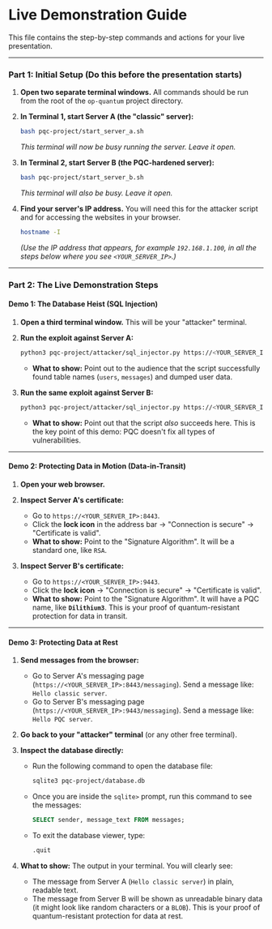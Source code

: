# Live Demonstration Guide

This file contains the step-by-step commands and actions for your live presentation.

---

### **Part 1: Initial Setup (Do this before the presentation starts)**

1.  **Open two separate terminal windows.** All commands should be run from the root of the `op-quantum` project directory.

2.  **In Terminal 1, start Server A (the "classic" server):**
    ```bash
    bash pqc-project/start_server_a.sh
    ```
    *This terminal will now be busy running the server. Leave it open.*

3.  **In Terminal 2, start Server B (the PQC-hardened server):**
    ```bash
    bash pqc-project/start_server_b.sh
    ```
    *This terminal will also be busy. Leave it open.*

4.  **Find your server's IP address.** You will need this for the attacker script and for accessing the websites in your browser.
    ```bash
    hostname -I
    ```
    *(Use the IP address that appears, for example `192.168.1.100`, in all the steps below where you see `<YOUR_SERVER_IP>`.)*

---

### **Part 2: The Live Demonstration Steps**

#### **Demo 1: The Database Heist (SQL Injection)**

1.  **Open a third terminal window.** This will be your "attacker" terminal.

2.  **Run the exploit against Server A:**
    ```bash
    python3 pqc-project/attacker/sql_injector.py https://<YOUR_SERVER_IP>:8443
    ```
    *   **What to show:** Point out to the audience that the script successfully found table names (`users`, `messages`) and dumped user data.

3.  **Run the same exploit against Server B:**
    ```bash
    python3 pqc-project/attacker/sql_injector.py https://<YOUR_SERVER_IP>:9443
    ```
    *   **What to show:** Point out that the script *also* succeeds here. This is the key point of this demo: PQC doesn't fix all types of vulnerabilities.

---

#### **Demo 2: Protecting Data in Motion (Data-in-Transit)**

1.  **Open your web browser.**

2.  **Inspect Server A's certificate:**
    *   Go to `https://<YOUR_SERVER_IP>:8443`.
    *   Click the **lock icon** in the address bar -> "Connection is secure" -> "Certificate is valid".
    *   **What to show:** Point to the "Signature Algorithm". It will be a standard one, like `RSA`.

3.  **Inspect Server B's certificate:**
    *   Go to `https://<YOUR_SERVER_IP>:9443`.
    *   Click the **lock icon** -> "Connection is secure" -> "Certificate is valid".
    *   **What to show:** Point to the "Signature Algorithm". It will have a PQC name, like **`Dilithium3`**. This is your proof of quantum-resistant protection for data in transit.

---

#### **Demo 3: Protecting Data at Rest**

1.  **Send messages from the browser:**
    *   Go to Server A's messaging page (`https://<YOUR_SERVER_IP>:8443/messaging`). Send a message like: `Hello classic server`.
    *   Go to Server B's messaging page (`https://<YOUR_SERVER_IP>:9443/messaging`). Send a message like: `Hello PQC server`.

2.  **Go back to your "attacker" terminal** (or any other free terminal).

3.  **Inspect the database directly:**
    *   Run the following command to open the database file:
        ```bash
        sqlite3 pqc-project/database.db
        ```
    *   Once you are inside the `sqlite>` prompt, run this command to see the messages:
        ```sql
        SELECT sender, message_text FROM messages;
        ```
    *   To exit the database viewer, type:
        ```sql
        .quit
        ```

4.  **What to show:** The output in your terminal. You will clearly see:
    *   The message from Server A (`Hello classic server`) in plain, readable text.
    *   The message from Server B will be shown as unreadable binary data (it might look like random characters or a `BLOB`). This is your proof of quantum-resistant protection for data at rest.
